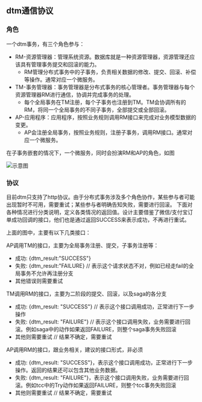## dtm通信协议

### 角色
一个dtm事务，有三个角色参与：

- RM-资源管理器：管理系统资源。数据库就是一种资源管理器，资源管理还应该具有管理事务提交和回滚的能力。
  * RM管理分布式事务中的子事务，负责相关数据的修改、提交、回滚、补偿等操作。通常对应一个微服务。
- TM-事务管理器：事务管理器是分布式事务的核心管理者。事务管理器与每个资源管理器RM进行通信，协调并完成事务的处理。
  * 每个全局事务在TM注册，每个子事务也注册到TM。TM会协调所有的RM，将同一个全局事务的不同子事务，全部提交或全部回滚。
- AP-应用程序：应用程序，按照业务规则调用RM接口来完成对业务模型数据的变更。
  * AP会注册全局事务，按照业务规则，注册子事务，调用RM接口。通常对应一个微服务。

在子事务嵌套的情况下，一个微服务，同时会扮演RM和AP的角色，如图

<img src="https://pic1.zhimg.com/80/v2-b6645d3aedefe42ffe8395faa1a94224_1440w.png" alt="示意图">

### 协议

目前dtm只支持了http协议。由于分布式事务涉及多个角色协作，某些参与者可能出现暂时不可用，需要重试；某些参与者明确告知失败，需要进行回滚。
下面对各种情况进行分类说明，定义各类情况的返回值。设计主要借鉴了微信/支付宝订单成功回调的接口，他们也是通过返回SUCCESS来表示成功，不再进行重试。

上面的图中，主要有以下几类接口：

AP调用TM的接口，主要为全局事务注册、提交，子事务注册等：
  - 成功: {dtm_result:"SUCCESS"}
  - 失败: {dtm_result:"FAILURE} // 表示这个请求状态不对，例如已经走fail的全局事务不允许再注册分支
  - 其他错误则需要重试

TM调用RM的接口，主要为二阶段的提交、回滚，以及saga的各分支
  - 成功: {dtm_result: "SUCCESS"} // 表示这个接口调用成功，正常进行下一步操作
  - 失败: {dtm_result: "FAILURE"} // 表示这个接口调用失败，业务需要进行回滚。例如saga中的动作如果返回FAILURE，则整个saga事务失败回滚
  - 其他则需要重试 // 结果不确定，需要重试

AP调用RM的接口，跟业务相关，建议的接口形式，非必须
  - 成功: {dtm_result: "SUCCESS"}，表示这个接口调用成功，正常进行下一步操作。返回的结果还可以包含其他业务数据。
  - 失败: {dtm_result: "FAILURE"}，表示这个接口调用失败，业务需要进行回滚。例如tcc中的Try动作如果返回FAILURE，则整个tcc事务失败回滚
  - 其他则需要重试 // 结果不确定，需要重试
